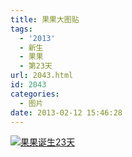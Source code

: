 ```yaml
---
title: 果果大图贴
tags:
  - '2013'
  - 新生
  - 果果
  - 第23天
url: 2043.html
id: 2043
categories:
  - 图片
date: 2013-02-12 15:46:28
---
```


[![](http://photo.guolaijie.com/rooufer/uploads/2013/02/果果诞生23天.jpg "果果诞生23天")](http://photo.guolaijie.com/rooufer/uploads/2013/02/果果诞生23天.jpg)
